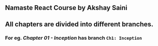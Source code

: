 ## Namaste React Course by Akshay Saini

## All chapters are divided into different branches.

### For eg. _Chapter 01 - Inception_ has branch `Ch1: Inception`
